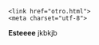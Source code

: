 <html>
<head>
  
    <link href="otro.html">
    <meta charset="utf-8">
</head>

<body>

<b>Esteeee</b>
jkbkjb


</body>

</html>


